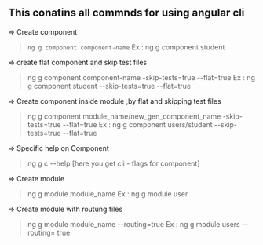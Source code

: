 
## This conatins all commnds for using angular cli

=> Create component
> `ng g component component-name`
> Ex : ng g component student


=> create flat component and skip test files
> ng g component component-name -skip-tests=true --flat=true 
> Ex : ng g component student --skip-tests=true --flat=true 

=> Create component inside module ,by flat and skipping test files 
> ng g component  module_name/new_gen_component_name -skip-tests=true --flat=true
Ex : ng g component  users/student --skip-tests=true --flat=true 

=> Specific help on Component
>  ng g c --help    [here you get cli - flags for component]  

=> Create module
> ng g module module_name
Ex : ng g module user 

=> Create module with routung files 
> ng g module module_name --routing=true
Ex : ng g module users --routing= true
